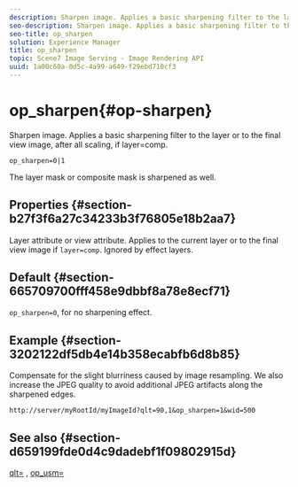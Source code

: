 ```yaml
---
description: Sharpen image. Applies a basic sharpening filter to the layer or to the final view image, after all scaling, if layer=comp.
seo-description: Sharpen image. Applies a basic sharpening filter to the layer or to the final view image, after all scaling, if layer=comp.
seo-title: op_sharpen
solution: Experience Manager
title: op_sharpen
topic: Scene7 Image Serving - Image Rendering API
uuid: 1a00c60a-0d5c-4a99-a649-f29ebd710cf3
---
```


# op_sharpen{#op-sharpen}

Sharpen image. Applies a basic sharpening filter to the layer or to the final view image, after all scaling, if layer=comp.

 `op_sharpen=0|1`

The layer mask or composite mask is sharpened as well.

## Properties {#section-b27f3f6a27c34233b3f76805e18b2aa7}

Layer attribute or view attribute. Applies to the current layer or to the final view image if `layer=comp`. Ignored by effect layers.

## Default {#section-665709700fff458e9dbbf8a78e8ecf71}

`op_sharpen=0`, for no sharpening effect.

## Example {#section-3202122df5db4e14b358ecabfb6d8b85}

Compensate for the slight blurriness caused by image resampling. We also increase the JPEG quality to avoid additional JPEG artifacts along the sharpened edges.

`http://server/myRootId/myImageId?qlt=90,1&op_sharpen=1&wid=500`

## See also {#section-d659199fde0d4c9dadebf1f09802915d}

[qlt=](../../../../../is-api/http-ref/image-serving-api-ref/c-http-protocol-reference/c-command-reference/r-is-http-qlt.md#reference-f69ed0758c784b0385d979820546d352) , [op_usm=](../../../../../is-api/http-ref/image-serving-api-ref/c-http-protocol-reference/c-command-reference/r-op-sharpen.md#reference-c32573230c6140f883efdaa201ea8541) 
